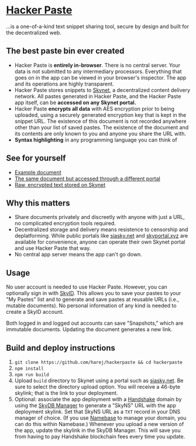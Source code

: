 # **[Hacker Paste](https://hackerpaste.hns.siasky.net)**
...is a one-of-a-kind text snippet sharing tool, secure by design and built for the decentralized web.

## The best paste bin ever created
* Hacker Paste is **entirely in-browser**. There is no central server. Your data is not submitted to any intermediary processors. Everything that goes on in the app can be viewed in your browser's inspector. The app and its operations are highly transparent.
* Hacker Paste stores snippets to [Skynet](https://siasky.net), a decentralized content delivery network. All pastes generated in Hacker Paste, and the Hacker Paste app itself, can be **accessed on any Skynet portal.**
* Hacker Paste **encrypts all data** with AES encryption prior to being uploaded, using a securely generated encryption key that is kept in the snippet URL. The existence of this document is not recorded anywhere other than your list of saved pastes. The existence of the document and its contents are only known to you and anyone you share the URL with.
* **Syntax highlighting** in any programming language you can think of

## See for yourself
* [Example document](https://hackerpaste.hns.siasky.net/#AAB0AzZ2_C2-lM9IFRVeP9-rzJHNrTEvEMuG2mg7ri4ZrQIOdMV8pl2h8XtEMuMeIN)
* [The same document but accessed through a different portal](https://hackerpaste.hns.skyportal.xyz/#AAB0AzZ2_C2-lM9IFRVeP9-rzJHNrTEvEMuG2mg7ri4ZrQIOdMV8pl2h8XtEMuMeIN)
* [Raw, encrypted text stored on Skynet](https://siasky.net/AAB0AzZ2_C2-lM9IFRVeP9-rzJHNrTEvEMuG2mg7ri4ZrQ)

## Why this matters
* Share documents privately and discreetly with anyone with just a URL, no complicated encryption tools required.
* Decentralized storage and delivery means resistence to censorship and deplatforming. While public portals like [siasky.net](https://siasky.net) and [skyportal.xyz](https://skyportal.xyz) are available for convenience, anyone can operate their own Skynet portal and use Hacker Paste that way.
* No central app server means the app can't go down.

## Usage

No user account is needed to use Hacker Paste. However, you can optionally sign in with [SkyID](https://sky-id.hns.siasky.net/). This allows you to save your pastes to your "My Pastes" list and to generate and save pastes at reusable URLs (i.e., mutable documents). No personal information of any kind is needed to create a SkyID account.

Both logged in and logged out accounts can save "Snapshots," which are immutable documents. Updating the document generates a new link.

## Build and deploy instructions

1. `git clone https://github.com/harej/hackerpaste && cd hackerpaste`
2. `npm install`
3. `npm run build`
4. Upload `build` directory to Skynet using a portal such as [siasky.net](https://siasky.net). Be sure to select the directory upload option. You will receive a 46-byte skylink; that is the link to your deployment.
5. Optional: associate the app deployment with a [Handshake](https://handshake.org) domain by using the [SkyDB Manager](https://dbaz.hns.siasky.net/) to generate a "SkyNS" URL with the app deployment skylink. Set that SkyNS URL as a `TXT` record in your DNS manager of choice. (If you use [Namebase](https://namebase.io) to manage your domain, you can do this within Namebase.) Whenever you upload a new version of the app, update the skylink in the SkyDB Manager. This will save you from having to pay Handshake blockchain fees every time you update.

